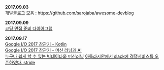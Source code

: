 **2017.09.03**  
개발블로그 모음 : https://github.com/sarojaba/awesome-devblog

**2017.09.09**  
[코딩 면접 준비 다이어그램](http://www.insightbook.co.kr/12211)

**2017.09.17**   
[Google I/O 2017 참관기 - Kotlin](http://d2.naver.com/helloworld/7543578)  
[Google I/O 2017 참관기 - 머신 러닝과 AI](http://d2.naver.com/helloworld/6908639)  
[누구나 쉽게 할 수 있는 빅데이타와 머신러닝](https://www.slideshare.net/Byungwook/ss-79709096)
[아틀라시안에서 slack에 경쟁서비스를 오픈하였다. stride](https://www.stride.com/)  
